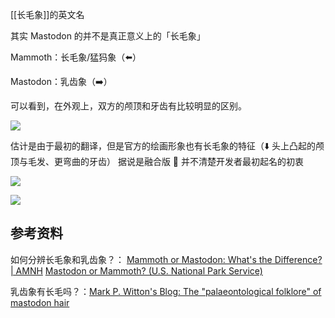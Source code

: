 [[长毛象]]的英文名

其实 Mastodon 的并不是真正意义上的「长毛象」

Mammoth：长毛象/猛犸象（⬅️）

Mastodon：乳齿象（➡️）

可以看到，在外观上，双方的颅顶和牙齿有比较明显的区别。

![](https://picture-guan.oss-cn-hangzhou.aliyuncs.com/20220815123109.png)

估计是由于最初的翻译，但是官方的绘画形象也有长毛象的特征（⬇️ 头上凸起的颅顶与毛发、更弯曲的牙齿） 据说是融合版 🤔 并不清楚开发者最初起名的初衷

![](https://picture-guan.oss-cn-hangzhou.aliyuncs.com/20220815123558.png)

![](https://picture-guan.oss-cn-hangzhou.aliyuncs.com/20220815140751.png)


## 参考资料

如何分辨长毛象和乳齿象？：
[Mammoth or Mastodon: What's the Difference? | AMNH](https://www.amnh.org/explore/news-blogs/news-posts/mammoth-or-mastodon)
[Mastodon or Mammoth? (U.S. National Park Service)](https://www.nps.gov/articles/mammoth-or-mastodon.htm)

乳齿象有长毛吗？：[Mark P. Witton's Blog: The "palaeontological folklore" of mastodon hair](http://markwitton-com.blogspot.com/2020/08/the-palaeontological-folklore-of.html)